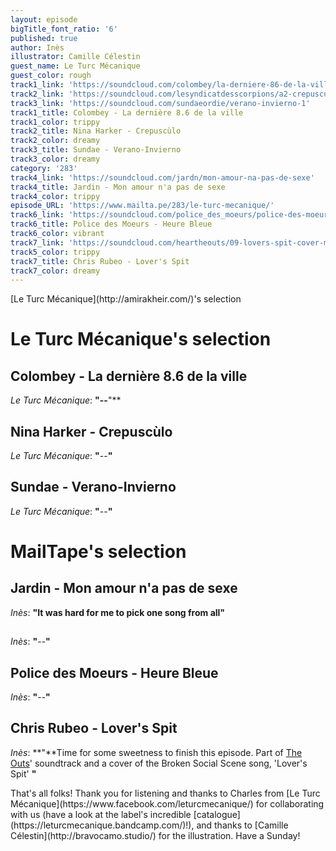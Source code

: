 ```yaml
---
layout: episode
bigTitle_font_ratio: '6'
published: true
author: Inès
illustrator: Camille Célestin
guest_name: Le Turc Mécanique
guest_color: rough
track1_link: 'https://soundcloud.com/colombey/la-derniere-86-de-la-ville'
track2_link: 'https://soundcloud.com/lesyndicatdesscorpions/a2-crepusculo'
track3_link: 'https://soundcloud.com/sundaeordie/verano-invierno-1'
track1_title: Colombey - La dernière 8.6 de la ville
track1_color: trippy
track2_title: Nina Harker - Crepuscùlo
track2_color: dreamy
track3_title: Sundae - Verano-Invierno
track3_color: dreamy
category: '283'
track4_link: 'https://soundcloud.com/jardn/mon-amour-na-pas-de-sexe'
track4_title: Jardin - Mon amour n'a pas de sexe
track4_color: trippy
episode_URL: 'https://www.mailta.pe/283/le-turc-mecanique/'
track6_link: 'https://soundcloud.com/police_des_moeurs/police-des-moeurs-heure-bleue-1'
track6_title: Police des Moeurs - Heure Bleue
track6_color: vibrant
track7_link: 'https://soundcloud.com/heartheouts/09-lovers-spit-cover-march-5'
track5_color: trippy
track7_title: Chris Rubeo - Lover's Spit
track7_color: dreamy
---
```

<p id="introduction"> [Le Turc Mécanique](http://amirakheir.com/)'s selection</p>


# Le Turc Mécanique's selection


## Colombey - La dernière 8.6 de la ville
_Le Turc Mécanique_: **"--**"**

## Nina Harker - Crepuscùlo
_Le Turc Mécanique_: **"**--**"**

## Sundae - Verano-Invierno
_Le Turc Mécanique_: **"**--**"**


# MailTape's selection

## Jardin - Mon amour n'a pas de sexe
_Inès_: **"**It was hard for me to pick one song from all**"**

## 
_Inès_: **"**--**"**

## Police des Moeurs - Heure Bleue
_Inès_: **"**--**"**

## Chris Rubeo - Lover's Spit
_Inès_: **"**Time for some sweetness to finish this episode. Part of [The Outs](http://www.theouts.com/)' soundtrack and a cover of the Broken Social Scene song, 'Lover's Spit' **"**

<p id="outroduction">That's all folks! Thank you for listening and thanks to Charles from [Le Turc Mécanique](https://www.facebook.com/leturcmecanique/) for collaborating with us (have a look at the label's incredible [catalogue](https://leturcmecanique.bandcamp.com/)!), and thanks to [Camille Célestin](http://bravocamo.studio/) for the illustration. Have a Sunday!</p>
